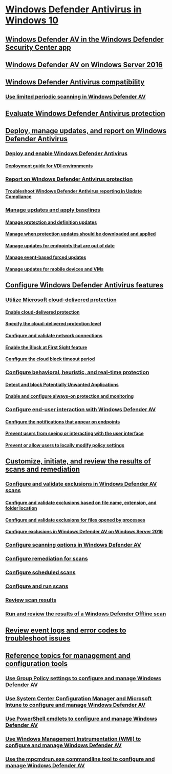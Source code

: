 
#	[Windows Defender Antivirus in Windows 10](windows-defender-antivirus-in-windows-10.md)

## [Windows Defender AV in the Windows Defender Security Center app](windows-defender-security-center-antivirus.md)

## [Windows Defender AV on Windows Server 2016](windows-defender-antivirus-on-windows-server-2016.md)

## [Windows Defender Antivirus compatibility](windows-defender-antivirus-compatibility.md)
### [Use limited periodic scanning in Windows Defender AV](limited-periodic-scanning-windows-defender-antivirus.md)


## [Evaluate Windows Defender Antivirus protection](evaluate-windows-defender-antivirus.md)


## [Deploy, manage updates, and report on Windows Defender Antivirus](deploy-manage-report-windows-defender-antivirus.md)
### [Deploy and enable Windows Defender Antivirus](deploy-windows-defender-antivirus.md)
#### [Deployment guide for VDI environments](deployment-vdi-windows-defender-antivirus.md)
### [Report on Windows Defender Antivirus protection](report-monitor-windows-defender-antivirus.md)
#### [Troubleshoot Windows Defender Antivirus reporting in Update Compliance](troubleshoot-reporting.md)
### [Manage updates and apply baselines](manage-updates-baselines-windows-defender-antivirus.md)
#### [Manage protection and definition updates](manage-protection-updates-windows-defender-antivirus.md)
#### [Manage when protection updates should be downloaded and applied](manage-protection-update-schedule-windows-defender-antivirus.md)
#### [Manage updates for endpoints that are out of date](manage-outdated-endpoints-windows-defender-antivirus.md)
#### [Manage event-based forced updates](manage-event-based-updates-windows-defender-antivirus.md)
#### [Manage updates for mobile devices and VMs](manage-updates-mobile-devices-vms-windows-defender-antivirus.md)


## [Configure Windows Defender Antivirus features](configure-windows-defender-antivirus-features.md)
### [Utilize Microsoft cloud-delivered protection](utilize-microsoft-cloud-protection-windows-defender-antivirus.md)
#### [Enable cloud-delivered protection](enable-cloud-protection-windows-defender-antivirus.md)
#### [Specify the cloud-delivered protection level](specify-cloud-protection-level-windows-defender-antivirus.md)
#### [Configure and validate network connections](configure-network-connections-windows-defender-antivirus.md)
#### [Enable the Block at First Sight feature](configure-block-at-first-sight-windows-defender-antivirus.md)
#### [Configure the cloud block timeout period](configure-cloud-block-timeout-period-windows-defender-antivirus.md)
### [Configure behavioral, heuristic, and real-time protection](configure-protection-features-windows-defender-antivirus.md)
#### [Detect and block Potentially Unwanted Applications](detect-block-potentially-unwanted-apps-windows-defender-antivirus.md)
#### [Enable and configure always-on protection and monitoring](configure-real-time-protection-windows-defender-antivirus.md)
### [Configure end-user interaction with Windows Defender AV](configure-end-user-interaction-windows-defender-antivirus.md)
#### [Configure the notifications that appear on endpoints](configure-notifications-windows-defender-antivirus.md)
#### [Prevent users from seeing or interacting with the user interface](prevent-end-user-interaction-windows-defender-antivirus.md)
#### [Prevent or allow users to locally modify policy settings](configure-local-policy-overrides-windows-defender-antivirus.md)


## [Customize, initiate, and review the results of scans and remediation](customize-run-review-remediate-scans-windows-defender-antivirus.md)
### [Configure and validate exclusions in Windows Defender AV scans](configure-exclusions-windows-defender-antivirus.md)
#### [Configure and validate exclusions based on file name, extension, and folder location](configure-extension-file-exclusions-windows-defender-antivirus.md)
#### [Configure and validate exclusions for files opened by processes](configure-process-opened-file-exclusions-windows-defender-antivirus.md)
#### [Configure exclusions in Windows Defender AV on Windows Server 2016](configure-server-exclusions-windows-defender-antivirus.md)
### [Configure scanning options in Windows Defender AV](configure-advanced-scan-types-windows-defender-antivirus.md)
### [Configure remediation for scans](configure-remediation-windows-defender-antivirus.md)
### [Configure scheduled scans](scheduled-catch-up-scans-windows-defender-antivirus.md)
### [Configure and run scans](run-scan-windows-defender-antivirus.md)
### [Review scan results](review-scan-results-windows-defender-antivirus.md)
### [Run and review the results of a Windows Defender Offline scan](windows-defender-offline.md)


## [Review event logs and error codes to troubleshoot issues](troubleshoot-windows-defender-antivirus.md)



## [Reference topics for management and configuration tools](configuration-management-reference-windows-defender-antivirus.md)
### [Use Group Policy settings to configure and manage Windows Defender AV](use-group-policy-windows-defender-antivirus.md)
### [Use System Center Configuration Manager and Microsoft Intune to configure and manage Windows Defender AV](use-intune-config-manager-windows-defender-antivirus.md)
### [Use PowerShell cmdlets to configure and manage Windows Defender AV](use-powershell-cmdlets-windows-defender-antivirus.md)
### [Use Windows Management Instrumentation (WMI) to configure and manage Windows Defender AV](use-wmi-windows-defender-antivirus.md)
### [Use the mpcmdrun.exe commandline tool to configure and manage Windows Defender AV](command-line-arguments-windows-defender-antivirus.md)


